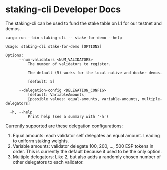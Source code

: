 # staking-cli Developer Docs

The staking-cli can be used to fund the stake table on L1 for our testnet and demos.

```
cargo run --bin staking-cli -- stake-for-demo --help

Usage: staking-cli stake-for-demo [OPTIONS]

Options:
      --num-validators <NUM_VALIDATORS>
          The number of validators to register.

          The default (5) works for the local native and docker demos.

          [default: 5]

      --delegation-config <DELEGATION_CONFIG>
          [default: VariableAmounts]
          [possible values: equal-amounts, variable-amounts, multiple-delegators]

  -h, --help
          Print help (see a summary with '-h')
```

Currently supported are these delegation configurations:

1. Equal amounts: each validator self delegates an equal amount. Leading to uniform staking weights.
2. Variable amounts: validator delegate 100, 200, ..., 500 ESP tokens in order. This is currently the default because it
   used to be the only option.
3. Multiple delegators: Like 2, but also adds a randomly chosen number of other delegators to each validator.
